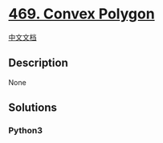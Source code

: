 # [469. Convex Polygon](https://leetcode.com/problems/convex-polygon)

[中文文档](/leetcode/0400-0499/0469.Convex%20Polygon/README.md)

## Description

None

## Solutions

<!-- tabs:start -->

### **Python3**

```python

```

<!-- tabs:end -->
